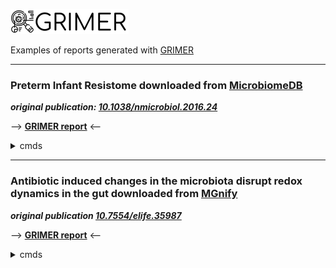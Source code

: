 ![GRIMER](https://raw.githubusercontent.com/pirovc/grimer/main/grimer/img/logo.png)

Examples of reports generated with [GRIMER](https://github.com/pirovc/grimer)

---

### Preterm Infant Resistome downloaded from [MicrobiomeDB](https://microbiomedb.org/mbio/app/record/dataset/DS_82fe0308e2) 

***original publication: [10.1038/nmicrobiol.2016.24](https://doi.org/10.1038/nmicrobiol.2016.24)***

--> **[GRIMER report](https://pirovc.github.io/grimer-reports/microbiomedb/ResistomeAmplicon.html)** <--

<details>
<summary>cmds</summary>
<pre>
wget https://microbiomedb.org/common/downloads/release-22/82fe0308e2032de2041694df6592ba542ea84b86/ResistomeAmplicon.16s_DADA2.taxon_abundance.biom
wget https://microbiomedb.org/common/downloads/release-22/82fe0308e2032de2041694df6592ba542ea84b86/ResistomeAmplicon.16s_DADA2.taxon_abundance.tsv
grimer -c grimer/config/default.yaml -i ResistomeAmplicon.16s_DADA2.taxon_abundance.biom -m ResistomeAmplicon.16s_DADA2.sample_details.tsv -d -g -t ncbi -r superkingdom phylum class order family genus species --title "MicrobiomeDB Preterm Infant Resistome (V4)" -o ResistomeAmplicon.html
</pre>
</details>

---

### Antibiotic induced changes in the microbiota disrupt redox dynamics in the gut downloaded from [MGnify](https://www.ebi.ac.uk/metagenomics/studies/MGYS00005180)

***original publication [10.7554/elife.35987](https://doi.org/10.7554/elife.35987)***

--> **[GRIMER report](https://pirovc.github.io/grimer-reports/mgnify/MGYS00005180.html)** <--

<details>
<summary>cmds</summary>
<pre>
# Download
STUDYACC="MGYS00005180"
grimer/scripts/mgnify_download.py $STUDYACC mgnify/
# Select largest profile available and metadata
TABLE=$(ls -S mgnify/${PREFIX}*taxonomy_abundances*.tsv.gz | head -n 1)
METADATA="mgnify/${STUDYACC}_metadata.tsv.gz"
grimer -c config/default.yaml -i $TABLE -m $METADATA -f ";" --obs-replace '^.+__' '' '_' ' ' -r superkingdom kingdom phylum class order family genus species -t ncbi -d -g -o "mgnify/${STUDYACC}.html" --title "MGnify ${STUDYACC}"  
</pre>
</details>
